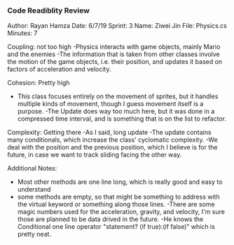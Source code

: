 ﻿### Code Readiblity Review
Author: Rayan Hamza
Date: 6/7/19
Sprint: 3
Name: Ziwei Jin
File: Physics.cs
Minutes: 7

Coupling: not too high
-Physics interacts with game objects, mainly Mario and the enemies
-The information that is taken from other classes involve the motion of the
game objects, i.e. their position, and updates it based on factors of 
acceleration and velocity.

Cohesion: Pretty high
- This class focuses entirely on the movement of sprites, but it handles 
multiple kinds of movement, though I guess movement itself is a purpose.
-The Update does way too much here, but it was done in a compressed time
interval, and is something that is on the list to refactor.

Complexity: Getting there
-As I said, long update
-The update contains many conditionals, which increase the class' cyclomatic
complexity.
-We deal with the position and the previous position, which I believe is 
for the future, in case we want to track sliding facing the other way.

Additional Notes:
- Most other methods are one line long, which is really good and easy to 
understand
- some methods are empty, so that might be something to address with the 
virtual keyword or something along those lines.
-There are some magic numbers used for the acceleration, gravity, and 
velocity, I'm sure those are planned to be data drived in the future.
-He knows the Conditional one line operator "statement? (if true):(if false)"
which is pretty neat.